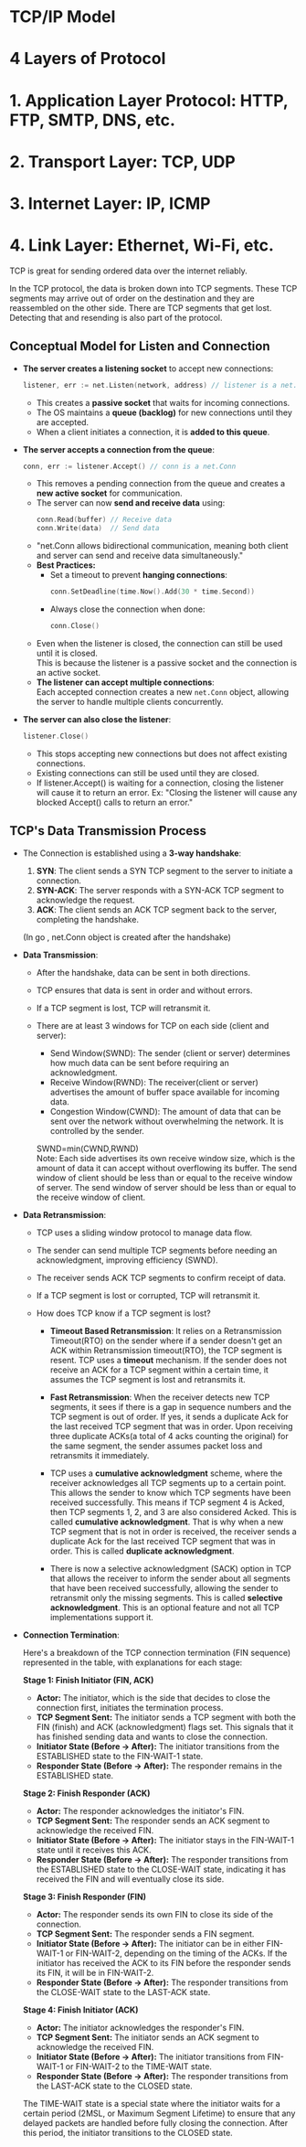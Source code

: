 # TCP/IP Model


# 4 Layers of Protocol

# 1. Application Layer Protocol: HTTP, FTP, SMTP, DNS, etc.
# 2. Transport Layer: TCP, UDP
# 3. Internet Layer: IP, ICMP
# 4. Link Layer: Ethernet, Wi-Fi, etc.

TCP is great for sending ordered data over the internet reliably.

In the TCP protocol, the data is broken down into TCP segments.
These TCP segments may arrive out of order on the destination and they are reassembled on the other side.
There are TCP segments that get lost. Detecting that and resending is also part of the protocol.


## **Conceptual Model for Listen and Connection**

- **The server creates a listening socket** to accept new connections:  
    ```go
    listener, err := net.Listen(network, address) // listener is a net.Listener
    ```
    - This creates a **passive socket** that waits for incoming connections.
    - The OS maintains a **queue (backlog)** for new connections until they are accepted.
    - When a client initiates a connection, it is **added to this queue**.

- **The server accepts a connection from the queue**:  
    ```go
    conn, err := listener.Accept() // conn is a net.Conn
    ```
    - This removes a pending connection from the queue and creates a **new active socket** for communication.
    - The server can now **send and receive data** using:
      ```go
      conn.Read(buffer) // Receive data
      conn.Write(data)  // Send data
      ```
    - "net.Conn allows bidirectional communication, meaning both client and server can send and receive data simultaneously."
    - **Best Practices:**
      - Set a timeout to prevent **hanging connections**:  
        ```go
        conn.SetDeadline(time.Now().Add(30 * time.Second))
        ```
      - Always close the connection when done:  
        ```go
        conn.Close()
        ```
    - Even when the listener is closed, the connection can still be used until it is closed.  
      This is because the listener is a passive socket and the connection is an active socket.
    - **The listener can accept multiple connections**:  
      Each accepted connection creates a new `net.Conn` object, allowing the server to handle multiple clients concurrently.


- **The server can also close the listener**:
    ```go
    listener.Close()
    ```
    - This stops accepting new connections but does not affect existing connections.
    - Existing connections can still be used until they are closed.
    - If listener.Accept() is waiting for a connection, closing the listener will cause it to return an error.
        Ex: "Closing the listener will cause any blocked Accept() calls to return an error."


## TCP's Data Transmission Process

- The Connection is established using a **3-way handshake**: 
    1. **SYN**: The client sends a SYN TCP segment to the server to initiate a connection.
    2. **SYN-ACK**: The server responds with a SYN-ACK TCP segment to acknowledge the request.
    3. **ACK**: The client sends an ACK TCP segment back to the server, completing the handshake.
    
    (In go , net.Conn object is created after the handshake)

- **Data Transmission**: 
    - After the handshake, data can be sent in both directions.
    - TCP ensures that data is sent in order and without errors.
    - If a TCP segment is lost, TCP will retransmit it.
    - There are at least 3 windows for TCP on each side (client and server):
      - Send Window(SWND): The sender (client or server) determines how much data can be sent before requiring an acknowledgment.
      - Receive Window(RWND): The receiver(client or server) advertises the amount of buffer space available for incoming data.
      - Congestion Window(CWND): The amount of data that can be sent over the network without overwhelming the network. It is controlled by the sender. 
      
      SWND=min(CWND,RWND)  
      Note: Each side advertises its own receive window size, which is the amount of data it can accept without overflowing its buffer. The send window of client should be less than or equal to the receive window of server. The send window of server should be less than or equal to the receive window of client.

- **Data Retransmission**: 
    - TCP uses a sliding window protocol to manage data flow.
    - The sender can send multiple TCP segments before needing an acknowledgment, improving efficiency (SWND).
    - The receiver sends ACK TCP segments to confirm receipt of data.
    - If a TCP segment is lost or corrupted, TCP will retransmit it.

    - How does TCP know if a TCP segment is lost?
        - **Timeout Based Retransmission**: It relies on a Retransmission Timeout(RTO) on the sender where if a sender doesn't get an ACK within Retransmission timeout(RTO), the TCP segment is resent. TCP uses a **timeout** mechanism. If the sender does not receive an ACK for a TCP segment within a certain time, it assumes the TCP segment is lost and retransmits it.

        - **Fast Retransmission**: When the receiver detects new TCP segments, it sees if there is a gap in sequence numbers and the TCP segment is out of order. If yes, it sends a duplicate Ack for the last received TCP segment that was in order. Upon receiving three duplicate ACKs(a total of 4 acks counting the original) for the same segment, the sender assumes packet loss and retransmits it immediately.
      
        - TCP uses a **cumulative acknowledgment** scheme, where the receiver acknowledges all TCP segments up to a certain point. This allows the sender to know which TCP segments have been received successfully. This means if TCP segment 4 is Acked, then TCP segments 1, 2, and 3 are also considered Acked. This is called **cumulative acknowledgment**. That is why when a new TCP segment that is not in order is received, the receiver sends a duplicate Ack for the last received TCP segment that was in order. This is called **duplicate acknowledgment**.

        - There is now a selective acknowledgment (SACK) option in TCP that allows the receiver to inform the sender about all segments that have been received successfully, allowing the sender to retransmit only the missing segments. This is called **selective acknowledgment**. This is an optional feature and not all TCP implementations support it.

- **Connection Termination**:

  Here's a breakdown of the TCP connection termination (FIN sequence) represented in the table, with explanations for each stage:

  **Stage 1: Finish Initiator (FIN, ACK)**

  * **Actor:** The initiator, which is the side that decides to close the connection first, initiates the termination process.
  * **TCP Segment Sent:** The initiator sends a TCP segment with both the FIN (finish) and ACK (acknowledgment) flags set. This signals that it has finished sending data and wants to close the connection.
  * **Initiator State (Before -> After):** The initiator transitions from the ESTABLISHED state to the FIN-WAIT-1 state.
  * **Responder State (Before -> After):** The responder remains in the ESTABLISHED state.

  **Stage 2: Finish Responder (ACK)**

  * **Actor:** The responder acknowledges the initiator's FIN.
  * **TCP Segment Sent:** The responder sends an ACK segment to acknowledge the received FIN.
  * **Initiator State (Before -> After):** The initiator stays in the FIN-WAIT-1 state until it receives this ACK.
  * **Responder State (Before -> After):** The responder transitions from the ESTABLISHED state to the CLOSE-WAIT state, indicating it has received the FIN and will eventually close its side.

  **Stage 3: Finish Responder (FIN)**

  * **Actor:** The responder sends its own FIN to close its side of the connection.
  * **TCP Segment Sent:** The responder sends a FIN segment.
  * **Initiator State (Before -> After):** The initiator can be in either FIN-WAIT-1 or FIN-WAIT-2, depending on the timing of the ACKs. If the initiator has received the ACK to its FIN before the responder sends its FIN, it will be in FIN-WAIT-2.
  * **Responder State (Before -> After):** The responder transitions from the CLOSE-WAIT state to the LAST-ACK state.

  **Stage 4: Finish Initiator (ACK)**

  * **Actor:** The initiator acknowledges the responder's FIN.
  * **TCP Segment Sent:** The initiator sends an ACK segment to acknowledge the received FIN.
  * **Initiator State (Before -> After):** The initiator transitions from FIN-WAIT-1 or FIN-WAIT-2 to the TIME-WAIT state.
  * **Responder State (Before -> After):** The responder transitions from the LAST-ACK state to the CLOSED state.

  The TIME-WAIT state is a special state where the initiator waits for a certain period (2MSL, or Maximum Segment Lifetime) to ensure that any delayed packets are handled before fully closing the connection. After this period, the initiator transitions to the CLOSED state.

  
